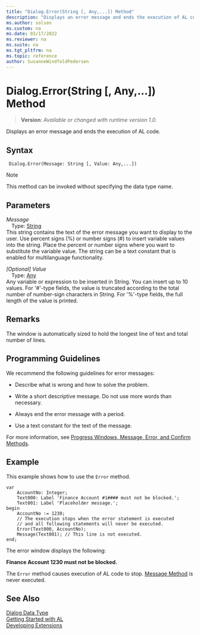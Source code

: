 ```yaml
---
title: "Dialog.Error(String [, Any,...]) Method"
description: "Displays an error message and ends the execution of AL code."
ms.author: solsen
ms.custom: na
ms.date: 03/17/2022
ms.reviewer: na
ms.suite: na
ms.tgt_pltfrm: na
ms.topic: reference
author: SusanneWindfeldPedersen
---
```

[//]: # (START>DO_NOT_EDIT)
[//]: # (IMPORTANT:Do not edit any of the content between here and the END>DO_NOT_EDIT.)
[//]: # (Any modifications should be made in the .xml files in the ModernDev repo.)
# Dialog.Error(String [, Any,...]) Method
> **Version**: _Available or changed with runtime version 1.0._

Displays an error message and ends the execution of AL code.


## Syntax
```AL
 Dialog.Error(Message: String [, Value: Any,...])
```
> [!NOTE]
> This method can be invoked without specifying the data type name.
## Parameters
*Message*  
&emsp;Type: [String](../text/text-data-type.md)  
This string contains the text of the error message you want to display to the user. Use percent signs (%) or number signs (#) to insert variable values into the string. Place the percent or number signs where you want to substitute the variable value. The string can be a text constant that is enabled for multilanguage functionality.
        

*[Optional] Value*  
&emsp;Type: [Any](../any/any-data-type.md)  
Any variable or expression to be inserted in String. You can insert up to 10 values. For '#'-type fields, the value is truncated according to the total number of number-sign characters in String. For '%'-type fields, the full length of the value is printed.
          



[//]: # (IMPORTANT: END>DO_NOT_EDIT)
## Remarks  

The window is automatically sized to hold the longest line of text and total number of lines.  

## Programming Guidelines  

We recommend the following guidelines for error messages:  

- Describe what is wrong and how to solve the problem.  

- Write a short descriptive message. Do not use more words than necessary.  

- Always end the error message with a period.  

- Use a text constant for the text of the message.  

For more information, see [Progress Windows, Message, Error, and Confirm Methods](../../devenv-progress-windows-message-error-and-confirm-methods.md).  

## Example  

This example shows how to use the `Error` method. 
 
```al
var
    AccountNo: Integer;
    Text000: Label 'Finance Account #1#### must not be blocked.';
    Text001: Label 'Placeholder message.';   
begin 
    AccountNo := 1230;  
    // The execution stops when the error statement is executed  
    // and all following statements will never be executed.  
    Error(Text000, AccountNo);  
    Message(Text001); // This line is not executed.  
end;
```  

The error window displays the following:  

**Finance Account 1230  must not be blocked.**  

The `Error` method causes execution of AL code to stop. [Message Method](../../methods-auto/dialog/dialog-message-method.md) is never executed.  

## See Also
[Dialog Data Type](dialog-data-type.md)  
[Getting Started with AL](../../devenv-get-started.md)  
[Developing Extensions](../../devenv-dev-overview.md)